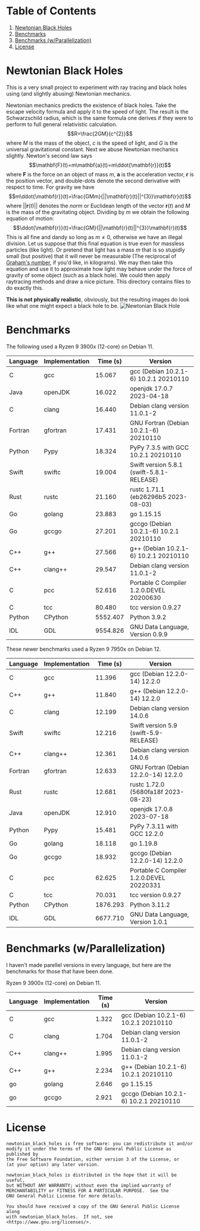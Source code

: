 # Table of Contents
1. [Newtonian Black Holes](#nbh)
2. [Benchmarks](#benchmarks)
3. [Benchmarks (w/Parallelization)](#pbenchmarks)
4. [License](#license)

# Newtonian Black Holes <a name="nbh"></a>
This is a very small project to experiment with ray tracing and
black holes using (and slightly abusing) Newtonian mechanics.

Newtonian mechanics predicts the existence of black holes.
Take the escape velocity formula and apply it to the speed of light.
The result is the Schwarzschild radius, which is the same
formula one derives if they were to perform to full general
relativistic calculation.
$$R=\frac{2GM}{c^{2}}$$
where $M$ is the mass of the object, $c$ is the speed of light,
and $G$ is the universal gravitational constant. Next we abuse Newtonian
mechanics slightly. Newton's second law says
$$\mathbf{F}(t)=m\mathbf{a}(t)=m\ddot{\mathbf{r}}(t)$$
where $\mathbf{F}$ is the force on an object of mass $m$, $\mathbf{a}$ is
the acceleration vector, $\mathbf{r}$ is the position vector, and double-dots
denote the second derivative with respect to time. For gravity we have
$$m\ddot{\mathbf{r}}(t)=\frac{GMm}{||\mathbf{r}(t)||^{3}}\mathbf{r}(t)$$
where $||\mathbf{r}(t)||$ denotes the *norm* or Euclidean length of the
vector $\mathbf{r}(t)$ and $M$ is the mass of the gravitating object.
Dividing by $m$ we obtain the following equation of motion:
$$\ddot{\mathbf{r}}(t)=\frac{GM}{||\mathbf{r}(t)||^{3}}\mathbf{r}(t)$$
This is all fine and dandy so long as $m\ne{0}$, otherwise we have an
illegal division. Let us suppose that this final equation is true even for
massless particles (like light). Or pretend that light has a mass $m$ that
is so stupidly small (but positive) that it will never be measurable
(The reciprocal of [Graham's number](https://en.wikipedia.org/wiki/Graham%27s_number), if you'd like, in kilograms).
We may then take this equation and use it to approximate how light may
behave under the force of gravity of some object (such as a black hole).
We could then apply raytracing methods and draw a nice picture. This
directory contains files to do exactly this.

**This is not physically realistic**, obviously, but the resulting images
do look like what one might expect a black hole to be.
![Newtonian Black Hole](https://math.dartmouth.edu/~rmaguire/projects/newtonian_black_holes/newtonian_black_hole.png "Newtonian Black Hole")

# Benchmarks
The following used a Ryzen 9 3900x (12-core) on Debian 11.

| Language | Implementation | Time (s) | Version                                  |
| -------- | -------------- | -------- | ---------------------------------------- |
| C        | gcc            |   15.067 | gcc (Debian 10.2.1-6) 10.2.1 20210110    |
| Java     | openJDK        |   16.022 | openjdk 17.0.7 2023-04-18                |
| C        | clang          |   16.440 | Debian clang version 11.0.1-2            |
| Fortran  | gfortran       |   17.431 | GNU Fortran (Debian 10.2.1-6) 20210110   |
| Python   | Pypy           |   18.324 | PyPy 7.3.5 with GCC 10.2.1 20210110      |
| Swift    | swiftc         |   19.004 | Swift version 5.8.1 (swift-5.8.1-RELEASE)|
| Rust     | rustc          |   21.160 | rustc 1.71.1 (eb26296b5 2023-08-03)      |
| Go       | golang         |   23.883 | go 1.15.15                               |
| Go       | gccgo          |   27.201 | gccgo (Debian 10.2.1-6) 10.2.1 20210110  |
| C++      | g++            |   27.566 | g++ (Debian 10.2.1-6) 10.2.1 20210110    |
| C++      | clang++        |   29.547 | Debian clang version 11.0.1-2            |
| C        | pcc            |   52.616 | Portable C Compiler 1.2.0.DEVEL 20200630 |
| C        | tcc            |   80.480 | tcc version 0.9.27                       |
| Python   | CPython        | 5552.407 | Python 3.9.2                             |
| IDL      | GDL            | 9554.826 | GNU Data Language, Version 0.9.9         |

These newer benchmarks used a Ryzen 9 7950x on Debian 12.

| Language | Implementation | Time (s) | Version                                  |
| -------- | -------------- | -------- | ---------------------------------------- |
| C        | gcc            |   11.396 | gcc (Debian 12.2.0-14) 12.2.0            |
| C++      | g++            |   11.840 | g++ (Debian 12.2.0-14) 12.2.0            |
| C        | clang          |   12.199 | Debian clang version 14.0.6              |
| Swift    | swiftc         |   12.216 | Swift version 5.9 (swift-5.9-RELEASE)    |
| C++      | clang++        |   12.361 | Debian clang version 14.0.6              |
| Fortran  | gfortran       |   12.633 | GNU Fortran (Debian 12.2.0-14) 12.2.0    |
| Rust     | rustc          |   12.681 | rustc 1.72.0 (5680fa18f 2023-08-23)      |
| Java     | openJDK        |   12.910 | openjdk 17.0.8 2023-07-18                |
| Python   | Pypy           |   15.481 | PyPy 7.3.11 with GCC 12.2.0              |
| Go       | golang         |   18.118 | go 1.19.8                                |
| Go       | gccgo          |   18.932 | gccgo (Debian 12.2.0-14) 12.2.0          |
| C        | pcc            |   62.625 | Portable C Compiler 1.2.0.DEVEL 20220331 |
| C        | tcc            |   70.031 | tcc version 0.9.27                       |
| Python   | CPython        | 1876.293 | Python 3.11.2                            |
| IDL      | GDL            | 6677.710 | GNU Data Language, Version 1.0.1         |

# Benchmarks (w/Parallelization) <a name="pbenchmarks"></a>
I haven't made parellel versions in every language, but here are the benchmarks
for those that have been done.

Ryzen 9 3900x (12-core) on Debian 11.

| Language | Implementation | Time (s) | Version                                  |
| -------- | -------------- | -------- | ---------------------------------------- |
| C        | gcc            |    1.322 | gcc (Debian 10.2.1-6) 10.2.1 20210110    |
| C        | clang          |    1.704 | Debian clang version 11.0.1-2            |
| C++      | clang++        |    1.995 | Debian clang version 11.0.1-2            |
| C++      | g++            |    2.234 | g++ (Debian 10.2.1-6) 10.2.1 20210110    |
| go       | golang         |    2.646 | go 1.15.15                               |
| go       | gccgo          |    2.921 | gccgo (Debian 10.2.1-6) 10.2.1 20210110  |

# License
    newtonian_black_holes is free software: you can redistribute it and/or
    modify it under the terms of the GNU General Public License as published by
    the Free Software Foundation, either version 3 of the License, or
    (at your option) any later version.

    newtonian_black_holes is distributed in the hope that it will be useful,
    but WITHOUT ANY WARRANTY; without even the implied warranty of
    MERCHANTABILITY or FITNESS FOR A PARTICULAR PURPOSE.  See the
    GNU General Public License for more details.

    You should have received a copy of the GNU General Public License along
    with newtonian_black_holes.  If not, see <https://www.gnu.org/licenses/>.

